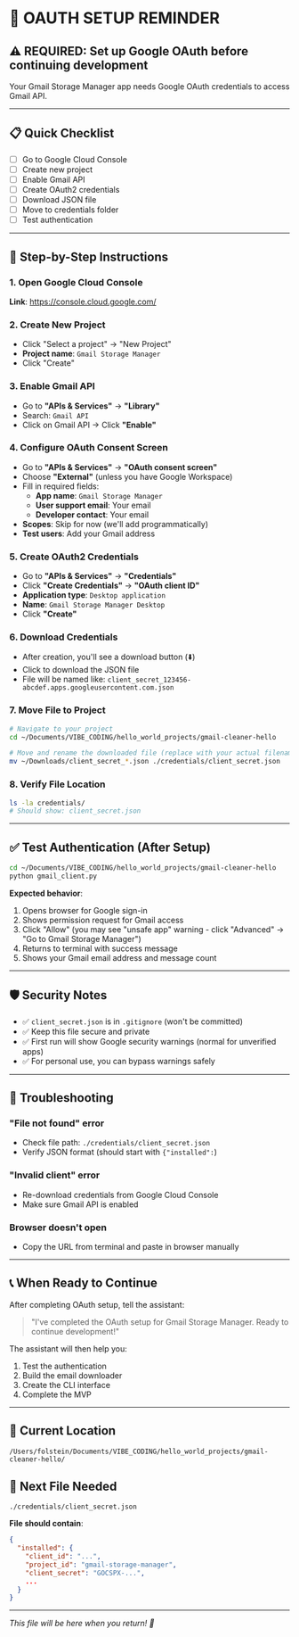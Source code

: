 # 🔐 OAUTH SETUP REMINDER

## ⚠️ REQUIRED: Set up Google OAuth before continuing development

Your Gmail Storage Manager app needs Google OAuth credentials to access Gmail API.

---

## 📋 Quick Checklist
- [ ] Go to Google Cloud Console
- [ ] Create new project  
- [ ] Enable Gmail API
- [ ] Create OAuth2 credentials
- [ ] Download JSON file
- [ ] Move to credentials folder
- [ ] Test authentication

---

## 🔗 Step-by-Step Instructions

### 1. Open Google Cloud Console
**Link**: https://console.cloud.google.com/

### 2. Create New Project
- Click "Select a project" → "New Project"
- **Project name**: `Gmail Storage Manager`
- Click "Create"

### 3. Enable Gmail API
- Go to **"APIs & Services"** → **"Library"**
- Search: `Gmail API`
- Click on Gmail API → Click **"Enable"**

### 4. Configure OAuth Consent Screen
- Go to **"APIs & Services"** → **"OAuth consent screen"**
- Choose **"External"** (unless you have Google Workspace)
- Fill in required fields:
  - **App name**: `Gmail Storage Manager`
  - **User support email**: Your email
  - **Developer contact**: Your email
- **Scopes**: Skip for now (we'll add programmatically)
- **Test users**: Add your Gmail address

### 5. Create OAuth2 Credentials
- Go to **"APIs & Services"** → **"Credentials"**
- Click **"Create Credentials"** → **"OAuth client ID"**
- **Application type**: `Desktop application`
- **Name**: `Gmail Storage Manager Desktop`
- Click **"Create"**

### 6. Download Credentials
- After creation, you'll see a download button (⬇️)
- Click to download the JSON file
- File will be named like: `client_secret_123456-abcdef.apps.googleusercontent.com.json`

### 7. Move File to Project
```bash
# Navigate to your project
cd ~/Documents/VIBE_CODING/hello_world_projects/gmail-cleaner-hello

# Move and rename the downloaded file (replace with your actual filename)
mv ~/Downloads/client_secret_*.json ./credentials/client_secret.json
```

### 8. Verify File Location
```bash
ls -la credentials/
# Should show: client_secret.json
```

---

## ✅ Test Authentication (After Setup)
```bash
cd ~/Documents/VIBE_CODING/hello_world_projects/gmail-cleaner-hello
python gmail_client.py
```

**Expected behavior**:
1. Opens browser for Google sign-in
2. Shows permission request for Gmail access
3. Click "Allow" (you may see "unsafe app" warning - click "Advanced" → "Go to Gmail Storage Manager")
4. Returns to terminal with success message
5. Shows your Gmail email address and message count

---

## 🛡️ Security Notes
- ✅ `client_secret.json` is in `.gitignore` (won't be committed)
- ✅ Keep this file secure and private
- ✅ First run will show Google security warnings (normal for unverified apps)
- ✅ For personal use, you can bypass warnings safely

---

## 🚨 Troubleshooting

### "File not found" error
- Check file path: `./credentials/client_secret.json`
- Verify JSON format (should start with `{"installed":`)

### "Invalid client" error  
- Re-download credentials from Google Cloud Console
- Make sure Gmail API is enabled

### Browser doesn't open
- Copy the URL from terminal and paste in browser manually

---

## 📞 When Ready to Continue

After completing OAuth setup, tell the assistant:

> "I've completed the OAuth setup for Gmail Storage Manager. Ready to continue development!"

The assistant will then help you:
1. Test the authentication
2. Build the email downloader
3. Create the CLI interface
4. Complete the MVP

---

## 📍 Current Location
```
/Users/folstein/Documents/VIBE_CODING/hello_world_projects/gmail-cleaner-hello/
```

## 🎯 Next File Needed
```
./credentials/client_secret.json
```

**File should contain**:
```json
{
  "installed": {
    "client_id": "...",
    "project_id": "gmail-storage-manager",
    "client_secret": "GOCSPX-...",
    ...
  }
}
```

---

*This file will be here when you return! 📌*
